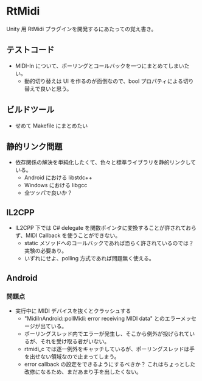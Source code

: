 # RtMidi

Unity 用 RtMidi プラグインを開発するにあたっての覚え書き。

## テストコード

- MIDI-In について、ポーリングとコールバックを一つにまとめてしまいたい。
  - 動的切り替えは UI を作るのが面倒なので、bool プロパティによる切り替えで良いと思う。

## ビルドツール

- せめて Makefile にまとめたい

## 静的リンク問題

- 依存関係の解決を単純化したくて、色々と標準ライブラリを静的リンクしている。
  - Android における libstdc++
  - Windows における libgcc
  - 全ツッパで良いか？

## IL2CPP

- IL2CPP 下では C# delegate を関数ポインタに変換することが許されておらず、MIDI Callback を使うことができない。
  - static メソッドへのコールバックであれば恐らく許されているのでは？実験の必要あり。
  - いずれにせよ、polling 方式であれば問題無く使える。

## Android

### 問題点

- 実行中に MIDI デバイスを抜くとクラッシュする
  - "MidiInAndroid::pollMidi: error receiving MIDI data" とのエラーメッセージが出ている。
  - ポーリングスレッド内でエラーが発生し、そこから例外が投げられているが、それを受け取る者がいない。
  - rtmidi_c では逐一例外をキャッチしているが、ポーリングスレッドは手を出せない領域なので止まってしまう。
  - error callback の設定をできるようにするべきか？ これはちょっとした改修になるため、まだあまり手を出したくない。
